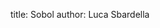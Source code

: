 title: Sobol
author: Luca Sbardella

<div data-aspect-ratio="2:1">
<div giotto='$html_url/giotto.json'></div>
</div>
